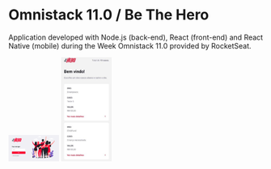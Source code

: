 # Omnistack 11.0 / Be The Hero

Application developed with Node.js (back-end), React (front-end) and React Native (mobile) during the Week Omnistack 11.0 provided by RocketSeat.

<p float="left">
  <img src="https://github.com/VitorHugoAntunes/OmniStack11/blob/master/images/imgsite.PNG" width="100" />
  <img src="https://github.com/VitorHugoAntunes/OmniStack11/blob/master/images/imgapp.jpg" width="100" /> 
</p>



